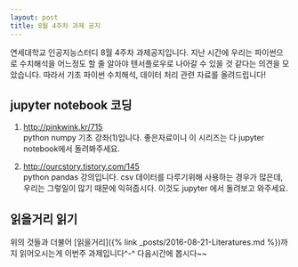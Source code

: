 ```yaml
---
layout: post
title: 8월 4주차 과제 공지
---
```


연세대학교 인공지능스터디 8월 4주차 과제공지입니다. 
지난 시간에 우리는 파이썬으로 수치해석을 어느정도 할 줄 알아야 텐서플로우로 나아갈 수 있을 것 같다는 의견을 모았습니다. 따라서 기초 파이썬 수치해석, 데이터 처리 관련 자료를 올려드립니다!

## jupyter notebook 코딩
1. http://pinkwink.kr/715   
python numpy 기초 강좌(1)입니다. 좋은자료이니 이 시리즈는 다 jupyter notebook에서 돌려봐주세요.

2. http://ourcstory.tistory.com/145   
python pandas 강의입니다. csv 데이터를 다루기위해 사용하는 경우가 많은데, 우리는 그렇일이 많기 때문에 익혀줍시다. 이것도 jupyter 에서 돌려보고 와주세요.

## 읽을거리 읽기

위의 것들과 더불어 [읽을거리]({% link _posts/2016-08-21-Literatures.md %})까지 읽어오시는게 이번주 과제입니다^-^ 
다음시간에 봅시다~~




